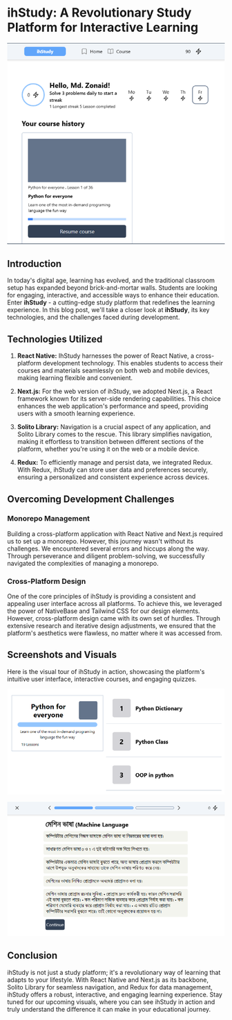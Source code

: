 # ihStudy: A Revolutionary Study Platform for Interactive Learning

![thumbnail](https://raw.githubusercontent.com/xementor/xementor.github.io/main/db/projects/ihstudy/ihstudy-web.png)

## Introduction

In today's digital age, learning has evolved, and the traditional classroom setup has expanded beyond brick-and-mortar walls. Students are looking for engaging, interactive, and accessible ways to enhance their education. Enter **ihStudy** - a cutting-edge study platform that redefines the learning experience. In this blog post, we'll take a closer look at **ihStudy**, its key technologies, and the challenges faced during development.

## Technologies Utilized

1. **React Native:** IhStudy harnesses the power of React Native, a cross-platform development technology. This enables students to access their courses and materials seamlessly on both web and mobile devices, making learning flexible and convenient.

2. **Next.js:** For the web version of ihStudy, we adopted Next.js, a React framework known for its server-side rendering capabilities. This choice enhances the web application's performance and speed, providing users with a smooth learning experience.

3. **Solito Library:** Navigation is a crucial aspect of any application, and Solito Library comes to the rescue. This library simplifies navigation, making it effortless to transition between different sections of the platform, whether you're using it on the web or a mobile device.

4. **Redux:** To efficiently manage and persist data, we integrated Redux. With Redux, ihStudy can store user data and preferences securely, ensuring a personalized and consistent experience across devices.

## Overcoming Development Challenges

### Monorepo Management

Building a cross-platform application with React Native and Next.js required us to set up a monorepo. However, this journey wasn't without its challenges. We encountered several errors and hiccups along the way. Through perseverance and diligent problem-solving, we successfully navigated the complexities of managing a monorepo.

### Cross-Platform Design

One of the core principles of ihStudy is providing a consistent and appealing user interface across all platforms. To achieve this, we leveraged the power of NativeBase and Tailwind CSS for our design elements. However, cross-platform design came with its own set of hurdles. Through extensive research and iterative design adjustments, we ensured that the platform's aesthetics were flawless, no matter where it was accessed from.

## Screenshots and Visuals

Here is the visual tour of ihStudy in action, showcasing the platform's intuitive user interface, interactive courses, and engaging quizzes.

![course page](https://raw.githubusercontent.com/xementor/xementor.github.io/main/db/projects/ihstudy/ihstudy-web2.png)

![course page](https://raw.githubusercontent.com/xementor/xementor.github.io/main/db/projects/ihstudy/ihstudy-web3.png)

## Conclusion

ihStudy is not just a study platform; it's a revolutionary way of learning that adapts to your lifestyle. With React Native and Next.js as its backbone, Solito Library for seamless navigation, and Redux for data management, ihStudy offers a robust, interactive, and engaging learning experience. Stay tuned for our upcoming visuals, where you can see ihStudy in action and truly understand the difference it can make in your educational journey.
